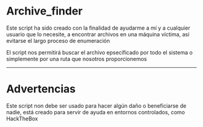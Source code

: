 # Archive_finder

Este script ha sido creado con la finalidad de ayudarme a mí y a cualquier usuario que lo necesite, a encontrar archivos en una máquina víctima, así evitarse el largo proceso de enumeración

El script nos permitirá buscar el archivo epsecíficado por todo el sistema o simplemente por una ruta que nosotros proporcionemos

------
# Advertencias

Este script non debe ser usado para hacer algún daño o beneficiarse de nadie, está creado para servir de ayuda en entornos controlados, como HackTheBox
